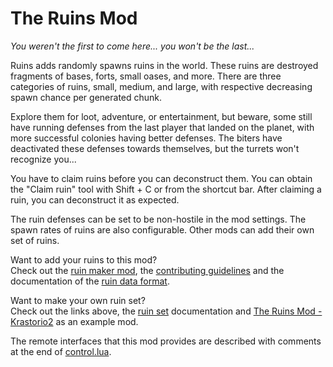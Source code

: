 # The Ruins Mod

*You weren't the first to come here... you won't be the last...*

Ruins adds randomly spawns ruins in the world. These ruins are destroyed fragments of bases, forts, small oases, and more. There are three categories of ruins, small, medium, and large, with respective decreasing spawn chance per generated chunk.

Explore them for loot, adventure, or entertainment, but beware, some still have running defenses from the last player that landed on the planet, with more successful colonies having better defenses. The biters have deactivated these defenses towards themselves, but the turrets won't recognize you...

You have to claim ruins before you can deconstruct them. You can obtain the "Claim ruin" tool with Shift + C or from the shortcut bar. After claiming a ruin, you can deconstruct it as expected.

The ruin defenses can be set to be non-hostile in the mod settings. The spawn rates of ruins are also configurable. Other mods can add their own set of ruins.

Want to add your ruins to this mod?<br>
Check out the [ruin maker mod](https://github.com/Bilka2/ruin-maker), the [contributing guidelines](docs/CONTRIBUTING.md) and the documentation of the [ruin data format](docs/format.md).

Want to make your own ruin set?<br>
Check out the links above, the [ruin set](docs/ruin_sets.md) documentation and [The Ruins Mod - Krastorio2](https://github.com/Bilka2/AbandonedRuins-Krastorio2) as an example mod.

The remote interfaces that this mod provides are described with comments at the end of [control.lua](control.lua#L95).

